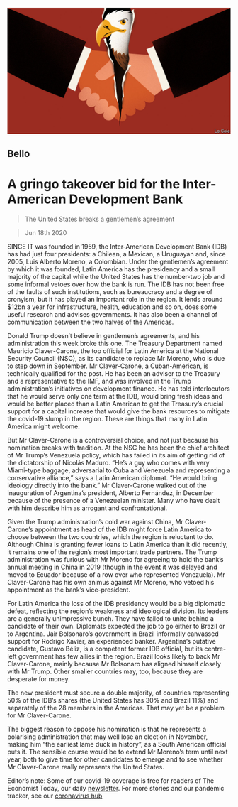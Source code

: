 ![](./images/20200620_AMD001_0.jpg)

## Bello

# A gringo takeover bid for the Inter-American Development Bank

> The United States breaks a gentlemen’s agreement

> Jun 18th 2020

SINCE IT was founded in 1959, the Inter-American Development Bank (IDB) has had just four presidents: a Chilean, a Mexican, a Uruguayan and, since 2005, Luis Alberto Moreno, a Colombian. Under the gentlemen’s agreement by which it was founded, Latin America has the presidency and a small majority of the capital while the United States has the number-two job and some informal vetoes over how the bank is run. The IDB has not been free of the faults of such institutions, such as bureaucracy and a degree of cronyism, but it has played an important role in the region. It lends around $12bn a year for infrastructure, health, education and so on, does some useful research and advises governments. It has also been a channel of communication between the two halves of the Americas.

Donald Trump doesn’t believe in gentlemen’s agreements, and his administration this week broke this one. The Treasury Department named Mauricio Claver-Carone, the top official for Latin America at the National Security Council (NSC), as its candidate to replace Mr Moreno, who is due to step down in September. Mr Claver-Carone, a Cuban-American, is technically qualified for the post. He has been an adviser to the Treasury and a representative to the IMF, and was involved in the Trump administration’s initiatives on development finance. He has told interlocutors that he would serve only one term at the IDB, would bring fresh ideas and would be better placed than a Latin American to get the Treasury’s crucial support for a capital increase that would give the bank resources to mitigate the covid-19 slump in the region. These are things that many in Latin America might welcome.

But Mr Claver-Carone is a controversial choice, and not just because his nomination breaks with tradition. At the NSC he has been the chief architect of Mr Trump’s Venezuela policy, which has failed in its aim of getting rid of the dictatorship of Nicolás Maduro. “He’s a guy who comes with very Miami-type baggage, adversarial to Cuba and Venezuela and representing a conservative alliance,” says a Latin American diplomat. “He would bring ideology directly into the bank.” Mr Claver-Carone walked out of the inauguration of Argentina’s president, Alberto Fernández, in December because of the presence of a Venezuelan minister. Many who have dealt with him describe him as arrogant and confrontational.

Given the Trump administration’s cold war against China, Mr Claver-Carone’s appointment as head of the IDB might force Latin America to choose between the two countries, which the region is reluctant to do. Although China is granting fewer loans to Latin America than it did recently, it remains one of the region’s most important trade partners. The Trump administration was furious with Mr Moreno for agreeing to hold the bank’s annual meeting in China in 2019 (though in the event it was delayed and moved to Ecuador because of a row over who represented Venezuela). Mr Claver-Carone has his own animus against Mr Moreno, who vetoed his appointment as the bank’s vice-president.

For Latin America the loss of the IDB presidency would be a big diplomatic defeat, reflecting the region’s weakness and ideological division. Its leaders are a generally unimpressive bunch. They have failed to unite behind a candidate of their own. Diplomats expected the job to go either to Brazil or to Argentina. Jair Bolsonaro’s government in Brazil informally canvassed support for Rodrigo Xavier, an experienced banker. Argentina’s putative candidate, Gustavo Béliz, is a competent former IDB official, but its centre-left government has few allies in the region. Brazil looks likely to back Mr Claver-Carone, mainly because Mr Bolsonaro has aligned himself closely with Mr Trump. Other smaller countries may, too, because they are desperate for money.

The new president must secure a double majority, of countries representing 50% of the IDB’s shares (the United States has 30% and Brazil 11%) and separately of the 28 members in the Americas. That may yet be a problem for Mr Claver-Carone.

The biggest reason to oppose his nomination is that he represents a polarising administration that may well lose an election in November, making him “the earliest lame duck in history”, as a South American official puts it. The sensible course would be to extend Mr Moreno’s term until next year, both to give time for other candidates to emerge and to see whether Mr Claver-Carone really represents the United States.

Editor’s note: Some of our covid-19 coverage is free for readers of The Economist Today, our daily [newsletter](https://www.economist.com/https://my.economist.com/user#newsletter). For more stories and our pandemic tracker, see our [coronavirus hub](https://www.economist.com//news/2020/03/11/the-economists-coverage-of-the-coronavirus)